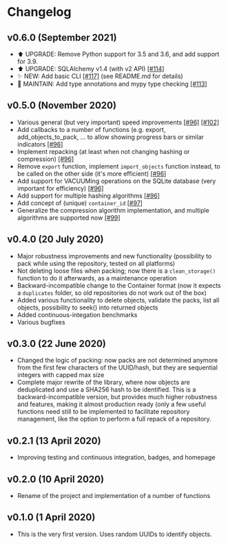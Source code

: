 # Changelog

## v0.6.0 (September 2021)

- ⬆️ UPGRADE: Remove Python support for 3.5 and 3.6, and add support for 3.9.
- ⬆️ UPGRADE: SQLAlchemy v1.4 (with v2 API) [\[#114\]](https://github.com/aiidateam/disk-objectstore/pull/114)
- ✨ NEW: Add basic CLI [\[#117\]](https://github.com/aiidateam/disk-objectstore/pull/117) (see README.md for details)
- 🔧 MAINTAIN: Add type annotations and mypy type checking [\[#113\]](https://github.com/aiidateam/disk-objectstore/pull/113)

## v0.5.0 (November 2020)

- Various general (but very important) speed improvements [\[#96\]](https://github.com/aiidateam/disk-objectstore/pull/96) [\[#102\]](https://github.com/aiidateam/disk-objectstore/pull/102)
- Add callbacks to a number of functions (e.g. export, add_objects_to_pack, ... to allow showing progress bars or similar indicators [\[#96\]](https://github.com/aiidateam/disk-objectstore/pull/96)
- Implement repacking (at least when not changing hashing or compression) [\[#96\]](https://github.com/aiidateam/disk-objectstore/pull/96)
- Remove `export` function, implement `import_objects` function instead, to be called on the other side (it's more efficient) [\[#96\]](https://github.com/aiidateam/disk-objectstore/pull/96)
- Add support for VACUUMing operations on the SQLite database (very important for efficiency) [\[#96\]](https://github.com/aiidateam/disk-objectstore/pull/96)
- Add support for multiple hashing algorithms [\[#96\]](https://github.com/aiidateam/disk-objectstore/pull/96)
- Add concept of (unique) `container_id` [\[#97\]](https://github.com/aiidateam/disk-objectstore/pull/97)
- Generalize the compression algorithm implementation, and multiple algorithms are supported now [\[#99\]](https://github.com/aiidateam/disk-objectstore/pull/99)

## v0.4.0 (20 July 2020)

- Major robustness improvements and new functionality (possibility to pack while using the repository, tested on all platforms)
- Not deleting loose files when packing; now there is a `clean_storage()` function to do it afterwards, as a maintenance operation
- Backward-incompatible change to the Container format (now it expects a `duplicates` folder, so old repositories do not work out of the box)
- Added various functionality to delete objects, validate the packs, list all objects, possibility to seek() into returned objects
- Added continuous-integation benchmarks
- Various bugfixes

## v0.3.0 (22 June 2020)

- Changed the logic of packing: now packs are not determined anymore from the first few characters of the UUID/hash, but they are sequential integers with capped max size
- Complete major rewrite of the library, where now objects are deduplicated and use a SHA256 hash to be identified. This is a backward-incompatible version, but provides much higher robustness and features, making it almost production ready (only a few useful functions need still to be implemented to facilitate repository management, like the option to perform a full repack of a repository.

## v0.2.1 (13 April 2020)

- Improving testing and continuous integration, badges, and homepage

## v0.2.0 (10 April 2020)

- Rename of the project and implementation of a number of functions

## v0.1.0 (1 April 2020)

- This is the very first version. Uses random UUIDs to identify objects.
